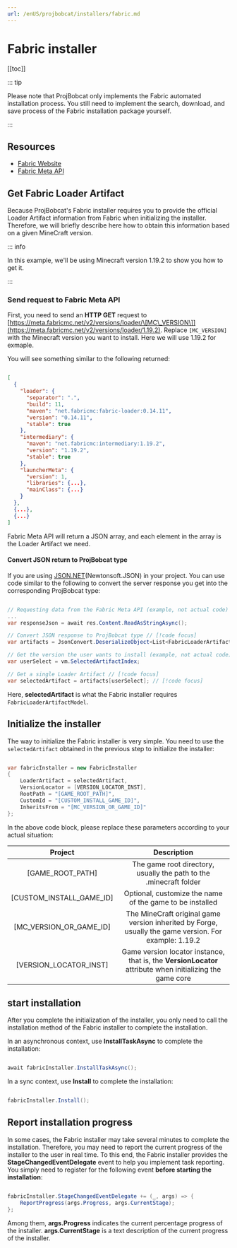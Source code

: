 ```yaml
---
url: /enUS/projbobcat/installers/fabric.md
---
```

# Fabric installer

\[\[toc]]

::: tip

Please note that ProjBobcat only implements the Fabric automated installation process. You still need to implement the search, download, and save process of the Fabric installation package yourself.

:::

## Resources

* [Fabric Website](https://fabricmc.net/)
* [Fabric Meta API](https://meta.fabricmc.net/)

## Get Fabric Loader Artifact

Because ProjBobcat's Fabric installer requires you to provide the official Loader Artifact information from Fabric when initializing the installer.
Therefore, we will briefly describe here how to obtain this information based on a given MineCraft version.

::: info

In this example, we'll be using Minecraft version 1.19.2 to show you how to get it.

:::

### Send request to Fabric Meta API

First, you need to send an **HTTP GET** request to [https://meta.fabricmc.net/v2/versions/loader/\[MC\_VERSION\]](https://meta.fabricmc.net/v2/versions/loader/1.19.2).
Replace `[MC_VERSION]` with the Minecraft version you want to install. Here we will use 1.19.2 for exmaple.

You will see something similar to the following returned:

```json

[
  {
    "loader": {
      "separator": ".",
      "build": 11,
      "maven": "net.fabricmc:fabric-loader:0.14.11",
      "version": "0.14.11",
      "stable": true
    },
    "intermediary": {
      "maven": "net.fabricmc:intermediary:1.19.2",
      "version": "1.19.2",
      "stable": true
    },
    "launcherMeta": {
      "version": 1,
      "libraries": {...},
      "mainClass": {...}
    }
  },
  {...},
  {...}
]

```

Fabric Meta API will return a JSON array, and each element in the array is the Loader Artifact we need.

#### Convert JSON return to ProjBobcat type

If you are using [JSON.NET](https://www.newtonsoft.com/json)(Newtonsoft.JSON) in your project.
You can use code similar to the following to convert the server response you get into the corresponding ProjBobcat type:

```c#

// Requesting data from the Fabric Meta API (example, not actual code)
...
var responseJson = await res.Content.ReadAsStringAsync();

// Convert JSON response to ProjBobcat type // [!code focus]
var artifacts = JsonConvert.DeserializeObject<List<FabricLoaderArtifactModel>>(responseJson); // [!code focus]

// Get the version the user wants to install (example, not actual code)
var userSelect = vm.SelectedArtifactIndex;

// Get a single Loader Artifact // [!code focus]
var selectedArtifact = artifacts[userSelect]; // [!code focus]

```

Here, **selectedArtifact** is what the Fabric installer requires `FabricLoaderArtifactModel`.

## Initialize the installer

The way to initialize the Fabric installer is very simple. You need to use the `selectedArtifact` obtained in the previous step to initialize the installer:

```c#

var fabricInstaller = new FabricInstaller
{
    LoaderArtifact = selectedArtifact,
    VersionLocator = [VERSION_LOCATOR_INST],
    RootPath = "[GAME_ROOT_PATH]",
    CustomId = "[CUSTOM_INSTALL_GAME_ID]",
    InheritsFrom = "[MC_VERSION_OR_GAME_ID]"
};

```

In the above code block, please replace these parameters according to your actual situation:

| Project | Description |
|:----------------------------------:|:-------------------------------:|
| \[GAME\_ROOT\_PATH] | The game root directory, usually the path to the .minecraft folder |
| \[CUSTOM\_INSTALL\_GAME\_ID] | Optional, customize the name of the game to be installed |
| \[MC\_VERSION\_OR\_GAME\_ID] | The MineCraft original game version inherited by Forge, usually the game version. For example: 1.19.2 |
| \[VERSION\_LOCATOR\_INST] | Game version locator instance, that is, the **VersionLocator** attribute when initializing the game core |

## start installation

After you complete the initialization of the installer, you only need to call the installation method of the Fabric installer to complete the installation.

In an asynchronous context, use **InstallTaskAsync** to complete the installation:

```c#

await fabricInstaller.InstallTaskAsync();

```

In a sync context, use **Install** to complete the installation:

```c#

fabricInstaller.Install();

```

## Report installation progress

In some cases, the Fabric installer may take several minutes to complete the installation.
Therefore, you may need to report the current progress of the installer to the user in real time.
To this end, the Fabric installer provides the **StageChangedEventDelegate** event to help you implement task reporting.
You simply need to register for the following event **before starting the installation**:

```c#

fabricInstaller.StageChangedEventDelegate += (_, args) => {
    ReportProgress(args.Progress, args.CurrentStage);
};

```

Among them, **args.Progress** indicates the current percentage progress of the installer. **args.CurrentStage** is a text description of the current progress of the installer.
